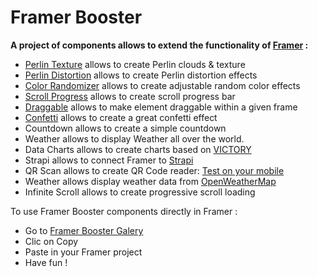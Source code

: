 # Framer Booster

**A project of components allows to extend the functionality of [Framer](https://www.framer.com) :**
* [Perlin Texture](https://github.com/yannbellot/framer-booster/blob/main/components/perlin-texture.js) allows to create Perlin clouds & texture
* [Perlin Distortion](https://github.com/yannbellot/framer-booster/blob/main/components/perlin-distortion.js) allows to create Perlin distortion effects
* [Color Randomizer](https://github.com/yannbellot/framer-booster/blob/main/components/color-randomizer.js) allows to create adjustable random color effects
* [Scroll Progress](https://github.com/yannbellot/framer-booster/blob/main/components/scroll-progress.js) allows to create scroll progress bar
* [Draggable](https://github.com/yannbellot/framer-booster/blob/main/components/draggable.js) allows to make element draggable within a given frame
* [Confetti](https://github.com/yannbellot/framer-booster/blob/main/components/confetti.js) allows to create a great confetti effect
* Countdown allows to create a simple countdown
* Weather allows to display Weather all over the world.
* Data Charts allows to create charts based on [VICTORY](https://formidable.com/open-source/victory)
* Strapi allows to connect Framer to [Strapi](https://strapi.io/)
* QR Scan allows to create QR Code reader: [Test on your mobile](https://qr-scan-component.framer.website/)
* Weather allows display weather data from [OpenWeatherMap](https://openweathermap.org/current)
* Infinite Scroll allows to create progressive scroll loading

To use Framer Booster components directly in Framer :
* Go to [Framer Booster Galery](https://freecomponents.framer.website)
* Clic on Copy
* Paste in your Framer project
* Have fun !
